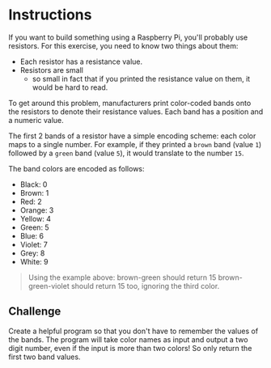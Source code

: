 # Instructions

If you want to build something using a Raspberry Pi, you'll probably use resistors. For this exercise, you need to know two things about them:

- Each resistor has a resistance value.
- Resistors are small
    - so small in fact that if you printed the resistance value on them, it would be hard to read.

To get around this problem, manufacturers print color-coded bands onto the resistors to denote their resistance values. Each band has a position and a numeric value.

The first 2 bands of a resistor have a simple encoding scheme: each color maps to a single number. For example, if they printed a `brown` band (value `1`) followed by a `green` band (value `5`), it would translate to the number `15`.

The band colors are encoded as follows:

- Black: 0
- Brown: 1
- Red: 2
- Orange: 3
- Yellow: 4
- Green: 5
- Blue: 6
- Violet: 7
- Grey: 8
- White: 9

>Using the example above: brown-green should return 15 brown-green-violet should return 15 too, ignoring the third color.

## Challenge

Create a helpful program so that you don't have to remember the values of the bands. The program will take color names as input and output a two digit number, even if the input is more than two colors! So only return the first two band values.